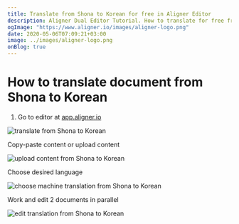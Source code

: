 ```yaml
---
title: Translate from Shona to Korean for free in Aligner Editor
description: Aligner Dual Editor Tutorial. How to translate for free from Shona to Korean. Aligner is multilingual document management platform. 
ogImage: "https://www.aligner.io/images/aligner-logo.png"
date: 2020-05-06T07:09:21+03:00
image: ../images/aligner-logo.png
onBlog: true
---
```


# How to translate document from Shona to Korean

1. Go to editor at [app.aligner.io](https://app.aligner.io "Aligner App web page")

![translate from Shona to Korean](../aligner-blank-editor.png "translate from Shona to Korean")

Copy-paste content or upload content

![upload content from Shona to Korean](../aligner-uploaded-document.png "upload content from Shona to Korean")

Choose desired language

![choose machine translation from Shona to Korean](../aligner-language-dropdown.png "choose machine translation from Shona to Korean")

Work and edit 2 documents in parallel

![edit translation from Shona to Korean](../aligner-double-sitded-editor.png "edit translation from Shona to Korean")

